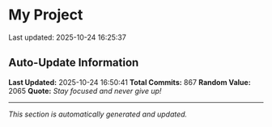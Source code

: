 # My Project


Last updated: 2025-10-24 16:25:37










































































































































































































































































































































































































































































































































































































































































































































































































































































































































































































































































































































































































































































































## Auto-Update Information

**Last Updated:** 2025-10-24 16:50:41
**Total Commits:** 867
**Random Value:** 2065
**Quote:** _Stay focused and never give up!_

---
_This section is automatically generated and updated._